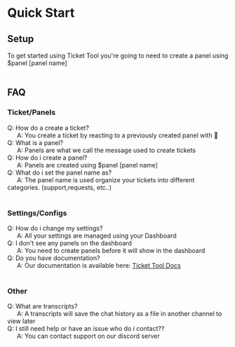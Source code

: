 # Quick Start

## Setup
To get started using Ticket Tool you're going to need to create a panel using $panel [panel name]  
឵ ឵឵
## FAQ
### Ticket/Panels  
Q: How do a create a ticket?  
឵ ឵឵  A: You create a ticket by reacting to a previously created panel with :envelope_with_arrow:  
Q: What is a panel?  
឵ ឵឵  A: Panels are what we call the message used to create tickets  
Q: How do i create a panel?  
឵ ឵឵  A: Panels are created using $panel [panel name]  
Q: What do i set the panel name as?  
឵ ឵឵  A: The panel name is used organize your tickets into different categories. (support,requests, etc..)  
឵ ឵឵

### Settings/Configs  
Q: How do i change my settings?  
឵ ឵឵  A: All your settings are managed using your Dashboard  
Q: I don't see any panels on the dashboard  
឵ ឵឵  A: You need to create panels before it will show in the dashboard  
Q: Do you have documentation?  
឵ ឵឵  A: Our documentation is available here: [Ticket Tool Docs](https://tickettool.xyz/docs)  
឵ ឵឵

### Other  
Q: What are transcripts?  
឵ ឵឵  A: A transcripts will save the chat history as a file in another channel to view later  
Q: I still need help or have an issue who do i contact??  
឵ ឵឵  A: You can contact support on our discord server  


